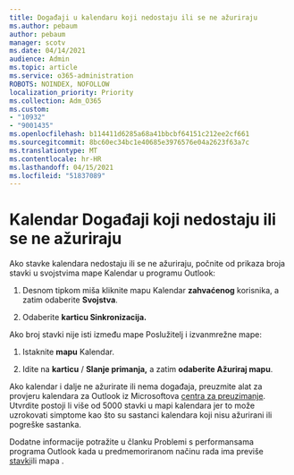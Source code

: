 ```yaml
---
title: Događaji u kalendaru koji nedostaju ili se ne ažuriraju
ms.author: pebaum
author: pebaum
manager: scotv
ms.date: 04/14/2021
audience: Admin
ms.topic: article
ms.service: o365-administration
ROBOTS: NOINDEX, NOFOLLOW
localization_priority: Priority
ms.collection: Adm_O365
ms.custom:
- "10932"
- "9001435"
ms.openlocfilehash: b114411d6285a68a41bbcbf64151c212ee2cf661
ms.sourcegitcommit: 8bc60ec34bc1e40685e3976576e04a2623f63a7c
ms.translationtype: MT
ms.contentlocale: hr-HR
ms.lasthandoff: 04/15/2021
ms.locfileid: "51837089"
---
```

# <a name="calendar-events-missing-or-not-updating"></a>Kalendar Događaji koji nedostaju ili se ne ažuriraju

Ako stavke kalendara nedostaju ili se ne ažuriraju, počnite od prikaza broja stavki u svojstvima mape Kalendar u programu Outlook: 

1. Desnom tipkom miša kliknite mapu Kalendar **zahvaćenog** korisnika, a zatim odaberite **Svojstva**.

1. Odaberite **karticu Sinkronizacija.**

Ako broj stavki nije isti između mape Poslužitelj i izvanmrežne mape:

1.  Istaknite **mapu** Kalendar.

1.  Idite na **karticu** / **Slanje primanja,** a zatim **odaberite Ažuriraj mapu**.

Ako kalendar i dalje ne ažurirate ili nema događaja, preuzmite alat za provjeru kalendara za Outlook iz Microsoftova [centra za preuzimanje](https://www.microsoft.com/download/details.aspx?id=28786). Utvrdite postoji li više od 5000 stavki u mapi kalendara jer to može uzrokovati simptome kao što su sastanci kalendara koji nisu ažurirani ili pogreške sastanka. 

Dodatne informacije potražite u članku Problemi s performansama programa Outlook kada u predmemoriranom načinu rada ima previše [stavki](https://docs.microsoft.com/outlook/troubleshoot/performance/performance-issues-if-too-many-items-or-folders)ili mapa .
